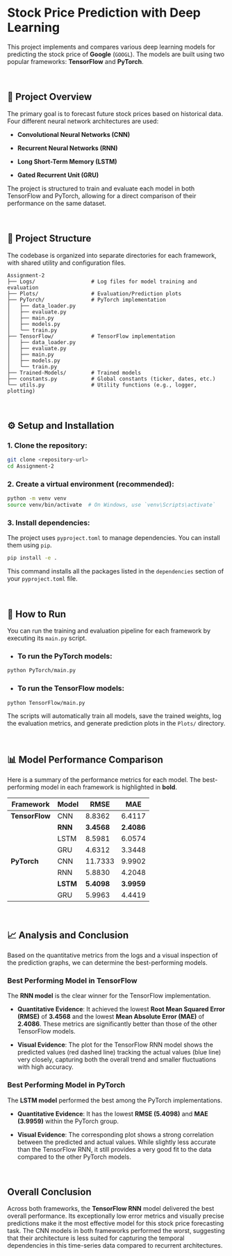# **Stock Price Prediction with Deep Learning**

This project implements and compares various deep learning models for predicting the stock price of **Google** (`GOOGL`). The models are built using two popular frameworks: **TensorFlow** and **PyTorch**.

<br>

## **📝 Project Overview**

The primary goal is to forecast future stock prices based on historical data. Four different neural network architectures are used:

- **Convolutional Neural Networks (CNN)**

- **Recurrent Neural Networks (RNN)**

- **Long Short-Term Memory (LSTM)**

- **Gated Recurrent Unit (GRU)**

The project is structured to train and evaluate each model in both TensorFlow and PyTorch, allowing for a direct comparison of their performance on the same dataset.

<br>

## **📂 Project Structure**

The codebase is organized into separate directories for each framework, with shared utility and configuration files.

```
Assignment-2
├── Logs/                  # Log files for model training and evaluation
├── Plots/                 # Evaluation/Prediction plots 
├── PyTorch/               # PyTorch implementation
│   ├── data_loader.py
│   ├── evaluate.py
│   ├── main.py
│   ├── models.py
│   └── train.py
├── TensorFlow/            # TensorFlow implementation
│   ├── data_loader.py
│   ├── evaluate.py
│   ├── main.py
│   ├── models.py
│   └── train.py
├── Trained-Models/        # Trained models
├── constants.py           # Global constants (ticker, dates, etc.)
└── utils.py               # Utility functions (e.g., logger, plotting)
```

<br>

## **⚙️ Setup and Installation**

### 1. Clone the repository:
```bash
git clone <repository-url>
cd Assignment-2
```

### 2. Create a virtual environment (recommended):
```bash
python -m venv venv
source venv/bin/activate  # On Windows, use `venv\Scripts\activate`
```

### 3. Install dependencies:
The project uses `pyproject.toml` to manage dependencies. You can install them using `pip`.

```bash
pip install -e .
```

This command installs all the packages listed in the `dependencies` section of your `pyproject.toml` file.

<br>

## **🚀 How to Run**
You can run the training and evaluation pipeline for each framework by executing its `main.py` script.

- ### To run the PyTorch models:
```bash
python PyTorch/main.py
```

- ### To run the TensorFlow models:
```bash
python TensorFlow/main.py
```

The scripts will automatically train all models, save the trained weights, log the evaluation metrics, and generate prediction plots in the `Plots/` directory.

<br>

## **📊 Model Performance Comparison**

Here is a summary of the performance metrics for each model. The best-performing model in each framework is highlighted in **bold**.

|    Framework   | Model |  RMSE  |   MAE  |
|        -       |  -    |    -   |    -   |
| **TensorFlow** |  CNN  | 8.8362 | 6.4117 |
|                |**RNN**|**3.4568**|**2.4086**|
|                | LSTM  | 8.5981 | 6.0574 |
|                | GRU   | 4.6312 | 3.3448 |
| **PyTorch**    |  CNN  | 11.7333| 9.9902 |
|                |  RNN  | 5.8830 | 4.2048 |
|                |**LSTM**|**5.4098**|**3.9959**|
|                |  GRU  | 5.9963 | 4.4419 |

<br>

## **📈 Analysis and Conclusion**

Based on the quantitative metrics from the logs and a visual inspection of the prediction graphs, we can determine the best-performing models.

### **Best Performing Model in TensorFlow**

The **RNN model** is the clear winner for the TensorFlow implementation.
    
- **Quantitative Evidence**: It achieved the lowest **Root Mean Squared Error (RMSE)** of **3.4568** and the lowest **Mean Absolute Error (MAE)** of **2.4086**. These metrics are significantly better than those of the other TensorFlow models.

- **Visual Evidence**: The plot for the TensorFlow RNN model shows the predicted values (red dashed line) tracking the actual values (blue line) very closely, capturing both the overall trend and smaller fluctuations with high accuracy.

### **Best Performing Model in PyTorch**

The **LSTM model** performed the best among the PyTorch implementations.

- **Quantitative Evidence**: It has the lowest **RMSE (5.4098)** and **MAE (3.9959)** within the PyTorch group.

- **Visual Evidence**: The corresponding plot shows a strong correlation between the predicted and actual values. While slightly less accurate than the TensorFlow RNN, it still provides a very good fit to the data compared to the other PyTorch models.

<br>

## **Overall Conclusion**

Across both frameworks, the **TensorFlow RNN** model delivered the best overall performance. Its exceptionally low error metrics and visually precise predictions make it the most effective model for this stock price forecasting task. The CNN models in both frameworks performed the worst, suggesting that their architecture is less suited for capturing the temporal dependencies in this time-series data compared to recurrent architectures.
